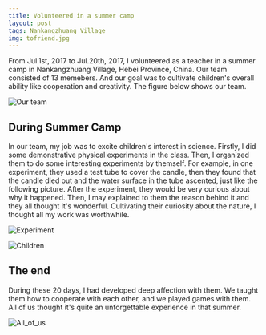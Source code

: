 ```yaml
---
title: Volunteered in a summer camp
layout: post
tags: Nankangzhuang Village
img: tofriend.jpg
---
```

From Jul.1st, 2017 to Jul.20th, 2017, I volunteered as a teacher in a summer camp in Nankangzhuang Village, Hebei Province, China. Our team consisted of 13 memebers. And our goal was to cultivate children's overall ability like cooperation and creativity. The figure below shows our team.

![Our team]({{site.baseurl}}/assets/img/our_team.jpg)

## During Summer Camp
In our team, my job was to excite children's interest in science. Firstly, I did some demonstrative physical experiments in the class. Then, I organized them to do some interesting experiments by themself. For example, in one experiment, they used a test tube to cover the candle, then they found that the candle died out and the water surface in the tube ascented, just like the following picture. After the experiment, they would be very curious about why it happened. Then, I may explained to them the reason behind it and they all thought it's wonderful. Cultivating their curiosity about the nature, I thought all my work was worthwhile.

![Experiment]({{site.baseurl}}/assets/img/experiment.jpg)

![Children]({{site.baseurl}}/assets/img/friends.jpg)

## The end
During these 20 days, I had developed deep affection with them. We taught them how to cooperate with each other, and we played games with them. All of us thought it's quite an unforgettable experience in that summer.

![All_of_us]({{site.baseurl}}/assets/img/all_of_us.jpg)